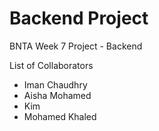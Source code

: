 # Backend Project
BNTA Week 7 Project - Backend

List of Collaborators
- Iman Chaudhry
- Aisha Mohamed
- Kim
- Mohamed Khaled
